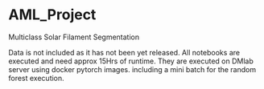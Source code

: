 # AML_Project
Multiclass Solar Filament Segmentation

Data is not included as it has not been yet released.
All notebooks are executed and need approx 15Hrs of runtime.
They are executed on DMlab server using docker pytorch images.
including a mini batch for the random forest execution.

